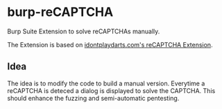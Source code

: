 # burp-reCAPTCHA
Burp Suite Extension to solve reCAPTCHAs manually.

The Extension is based on [idontplaydarts.com's reCAPTCHA Extension](https://www.idontplaydarts.com/2012/01/extending-burp-suite-to-solve-recaptcha/).

## Idea 
The idea is to modify the code to build a manual version. Everytime a reCAPTCHA is deteced a dialog is displayed to solve the CAPTCHA. This should enhance the fuzzing and semi-automatic pentesting.
